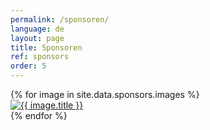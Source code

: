 ```yaml
---
permalink: /sponsoren/
language: de
layout: page
title: Sponsoren
ref: sponsors
order: 5
---
```


<div class="c-page-sponsors grid-container">
  <div class="grid-x grid-padding-x grid-padding-y large-up-4 medium-up-3 small-up-2"> 
    {% for image in site.data.sponsors.images %}
      <div class="cell">
        <a href="{{ image.link }}" target="_blank"> 
          <img src="/assets/img/sponsors/{{ image.file }}" alt="{{ image.title }}">
        </a>
      </div>
    {% endfor %}
  </div>
</div>
